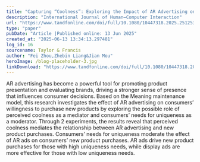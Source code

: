 ```yaml
---
title: "Capturing “Coolness”: Exploring the Impact of AR Advertising on Consumers’ New Product Purchases"
description: "International Journal of Human–Computer Interaction"
url: "https://www.tandfonline.com/doi/full/10.1080/10447318.2025.2512533"
type: "paper"
pubDate: "Article |Published online: 13 Jun 2025"
created_at: "2025-06-13 13:34:13.297481"
log_id: 16
sourcename: Taylor & Francis
author: "Fei Zhou,Zhebin Liang&Jian Mou"
heroImage: /blog-placeholder-3.jpg
linkDownload: "https://www.tandfonline.com/doi/full/10.1080/10447318.2025.2512533"
---
```


AR advertising has become a powerful tool for promoting product presentation and evaluating brands, driving a stronger sense of presence that influences consumer decisions. Based on the Meaning maintenance model, this research investigates the effect of AR advertising on consumers’ willingness to purchase new products by exploring the possible role of perceived coolness as a mediator and consumers’ needs for uniqueness as a moderator. Through 2 experiments, the results reveal that perceived coolness mediates the relationship between AR advertising and new product purchases. Consumers’ needs for uniqueness moderate the effect of AR ads on consumers’ new product purchases. AR ads drive new product purchases for those with high uniqueness needs, while display ads are more effective for those with low uniqueness needs.

